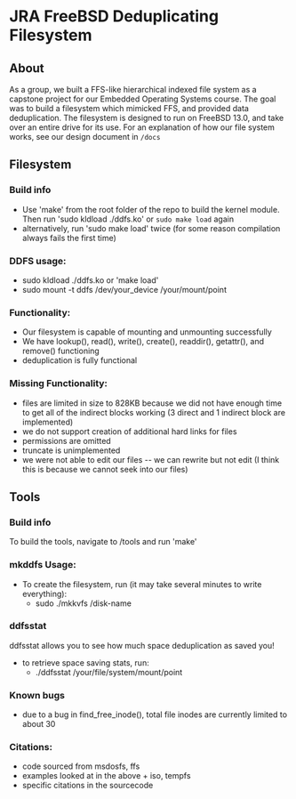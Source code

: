 # JRA FreeBSD Deduplicating Filesystem

## About

As a group, we built a FFS-like hierarchical indexed file system as a capstone project for our Embedded Operating Systems course. The goal was to build a filesystem which mimicked FFS, and provided data deduplication. The filesystem is designed to run on FreeBSD 13.0, and take over an entire drive for its use. For an explanation of how our file system works, see our design document in `/docs`

## Filesystem

### Build info

- Use 'make' from the root folder of the repo to build the kernel module. Then run 'sudo kldload ./ddfs.ko' or `sudo make load` again
- alternatively, run 'sudo make load' twice (for some reason compilation always fails the first time)

### DDFS usage:

- sudo kldload ./ddfs.ko or 'make load'
- sudo mount -t ddfs /dev/your_device /your/mount/point

### Functionality:

- Our filesystem is capable of mounting and unmounting successfully
- We have lookup(), read(), write(), create(), readdir(), getattr(), and remove() functioning
- deduplication is fully functional

### Missing Functionality:

- files are limited in size to 828KB because we did not have enough time to get all of the indirect blocks working (3 direct and 1 indirect block are implemented)
- we do not support creation of additional hard links for files
- permissions are omitted
- truncate is unimplemented
- we were not able to edit our files -- we can rewrite but not edit (I think this is because we cannot seek into our files)

## Tools

### Build info

To build the tools, navigate to /tools and run 'make'

### mkddfs Usage:

- To create the filesystem, run (it may take several minutes to write everything):
  - sudo ./mkkvfs /disk-name

### ddfsstat

ddfsstat allows you to see how much space deduplication as saved you!

- to retrieve space saving stats, run:
  - ./ddfsstat /your/file/system/mount/point

### Known bugs

- due to a bug in find_free_inode(), total file inodes are currently limited to about 30

### Citations:

- code sourced from msdosfs, ffs
- examples looked at in the above + iso, tempfs
- specific citations in the sourcecode
